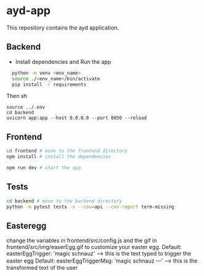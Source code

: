 # ayd-app
This repository contains the ayd application.

## Backend


- Install dependencies and Run the app

```sh
  python -m venv <env_name>
  source ./<env_name>/bin/activate
  pip install -r requirements
```

Then
sh
```
source ../.env
cd backend
uvicorn app:app --host 0.0.0.0 --port 8050 --reload
```


## Frontend

```sh
cd frontend # move to the frontend directory
npm install # install the dependencies
```
```sh
npm run dev # start the app
```


## Tests

```sh
cd backend # move to the backend directory
python -m pytest tests -s --cov=api --cov-report term-missing
```


## Easteregg
change the variables in frontend/src/config.js and the gif in frontend/src/img/easerEgg.gif to customize your easter egg.
Default: easterEggTrigger: 'magic schnauz' --> this is the text typed to trigger the easter egg
Default: easterEggTriggerMsg: 'magic schnauz 〰️' --> this is the transformed text of the user
